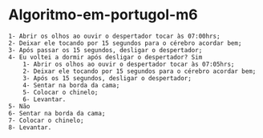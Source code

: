 ﻿# Algoritmo-em-portugol-m6
    1- Abrir os olhos ao ouvir o despertador tocar às 07:00hrs;
    2- Deixar ele tocando por 15 segundos para o cérebro acordar bem;
    3- Após passar os 15 segundos, desligar o despertador;
    4- Eu voltei a dormir após desligar o despertador? Sim
        1- Abrir os olhos ao ouvir o despertador tocar às 07:05hrs;
        2- Deixar ele tocando por 15 segundos para o cérebro acordar bem;
        3- Após os 15 segundos, desligar o despertador;
        4- Sentar na borda da cama;
        5- Colocar o chinelo;
        6- Levantar.
    5- Não
    6- Sentar na borda da cama;
    7- Colocar o chinelo;
    8- Levantar.


